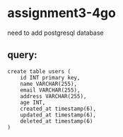 # assignment3-4go
need to add postgresql database
## query:
```postgresql
create table users (
	id INT primary key,
	name VARCHAR(255),
	email VARCHAR(255),
	address VARCHAR(255),
	age INT,
	created_at timestamp(6),
	updated_at timestamp(6),
	deleted_at timestamp(6)
)
```
